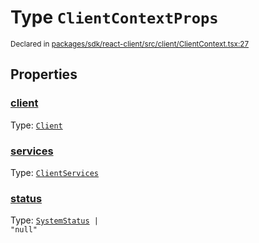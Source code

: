 # Type `ClientContextProps`
<sub>Declared in [packages/sdk/react-client/src/client/ClientContext.tsx:27](https://github.com/dxos/dxos/blob/175437b91/packages/sdk/react-client/src/client/ClientContext.tsx#L27)</sub>




## Properties
### [client](https://github.com/dxos/dxos/blob/175437b91/packages/sdk/react-client/src/client/ClientContext.tsx#L28)
Type: <code>[Client](/api/@dxos/react-client/classes/Client)</code>




### [services](https://github.com/dxos/dxos/blob/175437b91/packages/sdk/react-client/src/client/ClientContext.tsx#L32)
Type: <code>[ClientServices](/api/@dxos/react-client/types/ClientServices)</code>




### [status](https://github.com/dxos/dxos/blob/175437b91/packages/sdk/react-client/src/client/ClientContext.tsx#L34)
Type: <code>[SystemStatus](/api/@dxos/react-client/enums#SystemStatus) | "null"</code>





